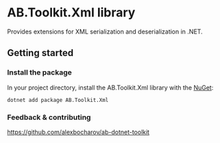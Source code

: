 # AB.Toolkit.Xml library

Provides extensions for XML serialization and deserialization in .NET.

## Getting started

### Install the package

In your project directory, install the AB.Toolkit.Xml library with the [NuGet](https://www.nuget.org):

```dotnetcli
dotnet add package AB.Toolkit.Xml
```

### Feedback & contributing

https://github.com/alexbocharov/ab-dotnet-toolkit